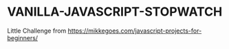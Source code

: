 # VANILLA-JAVASCRIPT-STOPWATCH
Little Challenge from https://mikkegoes.com/javascript-projects-for-beginners/
